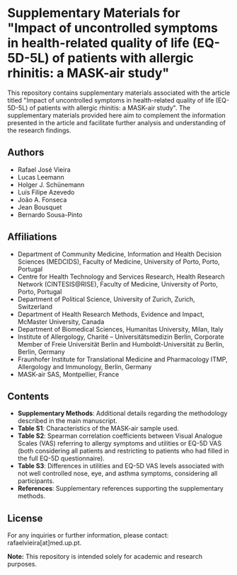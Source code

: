 # Supplementary Materials for "Impact of uncontrolled symptoms in health-related quality of life (EQ-5D-5L) of patients with allergic rhinitis: a MASK-air study"

This repository contains supplementary materials associated with the article titled "Impact of uncontrolled symptoms in health-related quality of life (EQ-5D-5L) of patients with allergic rhinitis: a MASK-air study". The supplementary materials provided here aim to complement the information presented in the article and facilitate further analysis and understanding of the research findings.

## Authors

- Rafael José Vieira
- Lucas Leemann
- Holger J. Schünemann
- Luís Filipe Azevedo
- João A. Fonseca
- Jean Bousquet
- Bernardo Sousa-Pinto

## Affiliations

- Department of Community Medicine, Information and Health Decision Sciences (MEDCIDS), Faculty of Medicine, University of Porto, Porto, Portugal
- Centre for Health Technology and Services Research, Health Research Network (CINTESIS@RISE), Faculty of Medicine, University of Porto, Porto, Portugal
- Department of Political Science, University of Zurich, Zurich, Switzerland
- Department of Health Research Methods, Evidence and Impact, McMaster University, Canada
- Department of Biomedical Sciences, Humanitas University, Milan, Italy
- Institute of Allergology, Charité – Universitätsmedizin Berlin, Corporate Member of Freie Universität Berlin and Humboldt-Universität zu Berlin, Berlin, Germany
- Fraunhofer Institute for Translational Medicine and Pharmacology ITMP, Allergology and Immunology, Berlin, Germany
- MASK-air SAS, Montpellier, France

## Contents

- **Supplementary Methods**: Additional details regarding the methodology described in the main manuscript.
- **Table S1**: Characteristics of the MASK-air sample used.
- **Table S2**: Spearman correlation coefficients between Visual Analogue Scales (VAS) referring to allergy symptoms and utilities or EQ-5D VAS (both considering all patients and restricting to patients who had filled in the full EQ-5D questionnaire).
- **Table S3**: Differences in utilities and EQ-5D VAS levels associated with not well controlled nose, eye, and asthma symptoms, considering all participants.
- **References**: Supplementary references supporting the supplementary methods.

## License

For any inquiries or further information, please contact: rafaelvieira[at]med.up.pt.

**Note:** This repository is intended solely for academic and research purposes.
